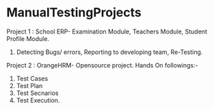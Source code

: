 # ManualTestingProjects

Project 1 : School ERP- Examination Module, Teachers Module, Student Profile Module.
1. Detecting Bugs/ errors, Reporting to developing team, Re-Testing.

Project 2 : OrangeHRM- Opensource project.
Hands On followings:-
1. Test Cases
2. Test Plan
3. Test Secnarios
4. Test Execution.
